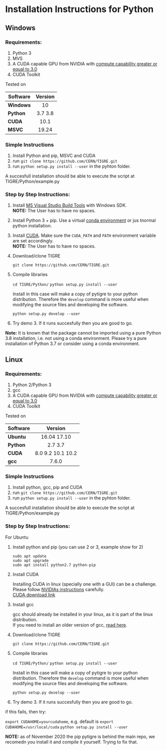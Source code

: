 Installation Instructions for Python
======

## Windows

### Requirements:

1. Python 3
2. MVS
3. A CUDA capable GPU from NVIDIA with [compute capability greater or equal to 3.0](https://en.wikipedia.org/wiki/CUDA#GPUs_supported)
4. CUDA Toolkit

Tested on

| Software        | Version           | 
| ------------- |:-------------:|
|**Windows**| 10 |
|**Python**| 3.7 3.8 |
|**CUDA**| 10.1 |
|**MSVC**| 19.24 |

### Simple Instructions

1. Install Python and pip, MSVC and CUDA
2. run `git clone https://github.com/CERN/TIGRE.git` 
3. run `python setup.py install --user` in the pyhton folder. 

A succesfull installation should be able to execute the script at TIGRE/Python/example.py

###  Step by Step Instructions:

1. Install [MS Visual Studio Build Tools](https://visualstudio.microsoft.com/downloads/) with Windows SDK.\
   **NOTE:** The User has to have no spaces.
	
2. Install Python 3 + pip. Use a virtual [conda environment](https://www.anaconda.com/) or jus tnormal python installation.

3. Install [CUDA](https://developer.nvidia.com/cuda-downloads). Make sure the `CUDA_PATH` and
      `PATH` environment variable are set accordingly.\
  **NOTE:** The User has to have no spaces.

   
4. Download/clone TIGRE
    
	`git clone https://github.com/CERN/TIGRE.git` 

5. Compile libraries

	`cd TIGRE/Python/` 
	`python setup.py install --user`

	Install in this case will make a copy of pytigre to your python distribution. Therefore the `develop` command is more useful when modifying the source files and developing the software. 

	`python setup.py develop --user`

6. Try demo 3. If it runs succesfully then you are good to go.

**Note:** It is known that the package cannot be imported using a pure Python 3.8 installation, i.e.
not using a conda environment. Please try a pure installation of Python 3.7 or consider using a
conda environment.

## Linux

### Requirements:

1. Python 2/Python 3
2. gcc
3. A CUDA capable GPU from NVIDIA with [compute capability greater or equal to 3.0](https://en.wikipedia.org/wiki/CUDA#GPUs_supported)
4. CUDA Toolkit


Tested on

| Software        | Version           | 
| ------------- |:-------------:|
|**Ubuntu**| 16.04 17.10|
|**Python**| 2.7 3.7 |
|**CUDA**| 8.0 9.2 10.1 10.2|
|**gcc**|  7.6.0|

### Simple Instructions

1. Install python, gcc, pip and CUDA
2. run `git clone https://github.com/CERN/TIGRE.git` 
3. run `python setup.py install --user` in the pyhton folder. 

A succesfull installation should be able to execute the script at TIGRE/Python/example.py


###  Step by Step Instructions:

For Ubuntu

1. Install python  and pip (you can use 2 or 3, example show for 2)

	```
	sudo apt update
	sudo apt upgrade
	sudo apt install python2.7 python-pip
	```
	
2. Install CUDA

   Installing CUDA in linux (specially one with a GUI) can be a challenge. Please follow [NVIDIAs instructions](https://developer.download.nvidia.com/compute/cuda/10.0/Prod/docs/sidebar/CUDA_Installation_Guide_Linux.pdf) carefully.\
   [CUDA download link](https://developer.nvidia.com/cuda-downloads)

3. Install gcc 

   gcc should already be installed in your linux, as it is part of the linux distribution.\
   If you need to install an older version of gcc, [read here](https://askubuntu.com/questions/923337/installing-an-older-gcc-version3-4-3-on-ubuntu-14-04-currently-4-8-installed).
   
4. Download/clone TIGRE
    
	`git clone https://github.com/CERN/TIGRE.git` 

5. Compile libraries

	`cd TIGRE/Python/` 
	`python setup.py install --user`

	Install in this case will make a copy of pytigre to your python distribution. Therefore the `develop` command is more useful when modifying the source files and developing the software. 

	`python setup.py develop --user`

6. Try demo 3. If it runs succesfully then you are good to go. 



if this fails, then try:
	
`export CUDAHOME=yourcudahome`, e.g. default is `export CUDAHOME=/usr/local/cuda`
`python setup.py install --user`
	
	
**NOTE:** as of November 2020 the pip pytigre is behind the main repo, we recomedn you install it and compile it yourself. Trying to fix that. 
